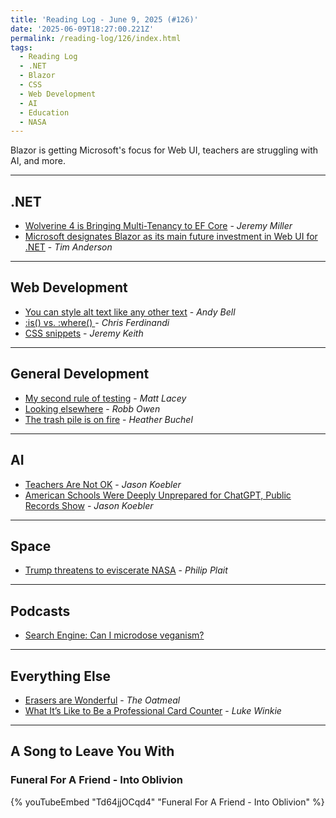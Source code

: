 ```yaml
---
title: 'Reading Log - June 9, 2025 (#126)'
date: '2025-06-09T18:27:00.221Z'
permalink: /reading-log/126/index.html
tags:
  - Reading Log
  - .NET
  - Blazor
  - CSS
  - Web Development
  - AI
  - Education
  - NASA
---
```


Blazor is getting Microsoft's focus for Web UI, teachers are struggling with AI, and more.
<!-- excerpt -->

---

## .NET

- [Wolverine 4 is Bringing Multi-Tenancy to EF Core](https://jeremydmiller.com/2025/05/15/wolverine-4-is-bringing-multi-tenancy-to-ef-core/) - *Jeremy Miller*
- [Microsoft designates Blazor as its main future investment in Web UI for .NET](https://devclass.com/2025/05/29/microsoft-designates-blazor-as-its-main-future-investment-in-web-ui-for-net/) - *Tim Anderson*

---

## Web Development

- [You can style alt text like any other text](https://piccalil.li/blog/you-can-style-alt-text-like-any-other-text/) - *Andy Bell*
- [:is() vs. :where() ](https://gomakethings.com/is-vs.-where/) - *Chris Ferdinandi*
- [CSS snippets](https://adactio.com/journal/21896) - *Jeremy Keith*

---

## General Development

- [My second rule of testing](https://www.mrlacey.com/2025/05/my-second-rule-of-testing.html) - *Matt Lacey*
- [Looking elsewhere](https://robbowen.digital/wrote-about/looking-elsewhere/) - *Robb Owen*
- [The trash pile is on fire](https://heather-buchel.com/blog/2025/06/on-fire/) - *Heather Buchel*

---

## AI

- [Teachers Are Not OK](https://www.404media.co/teachers-are-not-ok-ai-chatgpt/) - *Jason Koebler*
- [American Schools Were Deeply Unprepared for ChatGPT, Public Records Show](https://www.404media.co/american-schools-were-deeply-unprepared-for-chatgpt-public-records-show/) - *Jason Koebler*

---

## Space

- [Trump threatens to eviscerate NASA](https://badastronomy.beehiiv.com/p/trump-threatens-to-eviscerate-nasa-cb96) - *Philip Plait*

---

## Podcasts

- [Search Engine: Can I microdose veganism?](https://www.searchengine.show/can-i-microdose-veganism/)

---

## Everything Else

- [Erasers are Wonderful](https://theoatmeal.com/comics/creativity_erasers) - *The Oatmeal*
- [What It’s Like to Be a Professional Card Counter](https://slate.com/life/2025/04/casino-gambling-las-vegas-blackjack-card-counter.html) - *Luke Winkie*

---

## A Song to Leave You With

### Funeral For A Friend - Into Oblivion

{% youTubeEmbed "Td64jjOCqd4" "Funeral For A Friend - Into Oblivion" %}

